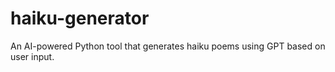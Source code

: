# haiku-generator
An AI-powered Python tool that generates haiku poems using GPT based on user input.
